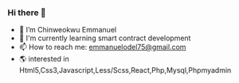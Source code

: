 ### Hi there 👋

- 🔭 I’m Chinweokwu Emmanuel
- 🎋 I'm currently learning smart contract development
- 📫 How to reach me: emmanuelodel75@gmail.com
- 🌎 interested in Html5,Css3,Javascript,Less/Scss,React,Php,Mysql,Phpmyadmin

